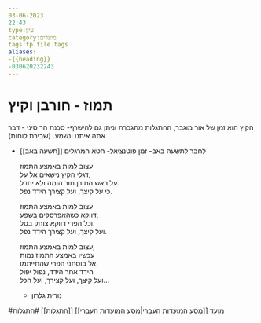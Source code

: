 ```yaml
---
03-06-2023
22:43
type:עיון
category:מועדים
tags:tp.file.tags
aliases:
-{{heading}}
-030620232243
---
```

# תמוז - חורבן וקיץ

הקיץ הוא זמן של אור מוגבר,
ההתגלות מתגברת וניתן גם להישרף-
סכנת הר סיני - דבר אתה איתנו ונשמע.
(שבירת לוחות)

- לחבר לתשעה באב- זמן פוטנציאל- חטא המרגלים
[[תשעה באב]]



	עצוב למות באמצע התמוז  
	דגלי הקיץ נישאים אל על,  
	על ראש התורן תור הומה ולא יחדל.  
	כי על קיצך, ועל קצירך הידד נפל.  
	  
	עצוב למות באמצע התמוז  
	דווקא כשהאפרסקים בשפע,  
	וכל הפרי דווקא צוחק בסל.  
	ועל קיצך, ועל קצירך הידד נפל.  
	  
	עצוב למות באמצע התמוז,  
	עכשיו באמצע התמוז נמות  
	אל בוסתני הפרי שהתייתמו.  
	הידד אחר הידד, נפול יפול  
	ועל קיצך, ועל קצירך, ועל הכל...

	- נורית גלרון


#מועד 
[[מסע המועדות העברי|מסע המועדות העברי]]
[[התגלות]]
#התגלות 
